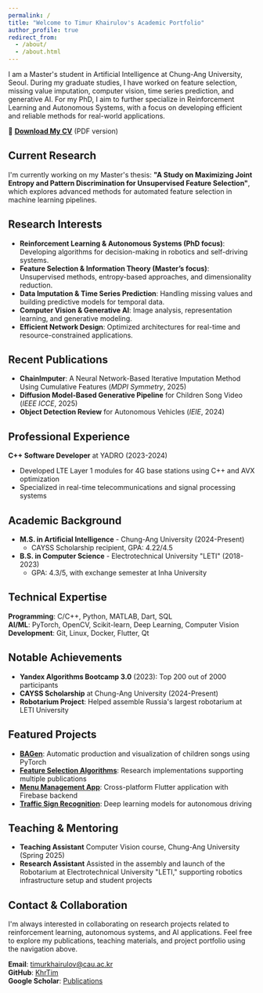```yaml
---
permalink: /
title: "Welcome to Timur Khairulov's Academic Portfolio"
author_profile: true
redirect_from: 
  - /about/
  - /about.html
---
```


I am a Master's student in Artificial Intelligence at Chung-Ang University, Seoul. During my graduate studies, I have worked on feature selection, missing value imputation, computer vision, time series prediction, and generative AI. For my PhD, I aim to further specialize in Reinforcement Learning and Autonomous Systems, with a focus on developing efficient and reliable methods for real-world applications.

📄 **[Download My CV](/files/Academic_CV.pdf)** (PDF version)

## Current Research
I'm currently working on my Master's thesis: **"A Study on Maximizing Joint Entropy and Pattern Discrimination for Unsupervised Feature Selection"**, which explores advanced methods for automated feature selection in machine learning pipelines.

## Research Interests
- **Reinforcement Learning & Autonomous Systems (PhD focus)**: Developing algorithms for decision-making in robotics and self-driving systems.
- **Feature Selection & Information Theory (Master’s focus)**: Unsupervised methods, entropy-based approaches, and dimensionality reduction.
- **Data Imputation & Time Series Prediction**: Handling missing values and building predictive models for temporal data.
- **Computer Vision & Generative AI**: Image analysis, representation learning, and generative modeling.
- **Efficient Network Design**: Optimized architectures for real-time and resource-constrained applications.

## Recent Publications
- **ChainImputer**: A Neural Network-Based Iterative Imputation Method Using Cumulative Features (*MDPI Symmetry*, 2025)
- **Diffusion Model-Based Generative Pipeline** for Children Song Video (*IEEE ICCE*, 2025)
- **Object Detection Review** for Autonomous Vehicles (*IEIE*, 2024)

## Professional Experience
**C++ Software Developer** at YADRO (2023-2024)
- Developed LTE Layer 1 modules for 4G base stations using C++ and AVX optimization
- Specialized in real-time telecommunications and signal processing systems

## Academic Background
- **M.S. in Artificial Intelligence** - Chung-Ang University (2024-Present)
  - CAYSS Scholarship recipient, GPA: 4.22/4.5
- **B.S. in Computer Science** - Electrotechnical University "LETI" (2018-2023)
  - GPA: 4.3/5, with exchange semester at Inha University

## Technical Expertise
**Programming**: C/C++, Python, MATLAB, Dart, SQL  
**AI/ML**: PyTorch, OpenCV, Scikit-learn, Deep Learning, Computer Vision  
**Development**: Git, Linux, Docker, Flutter, Qt

## Notable Achievements
- **Yandex Algorithms Bootcamp 3.0** (2023): Top 200 out of 2000 participants
- **CAYSS Scholarship** at Chung-Ang University (2024-Present)
- **Robotarium Project**: Helped assemble Russia's largest robotarium at LETI University

## Featured Projects
- **[BAGen](https://github.com/KhrTim/BAGen)**: Automatic production and visualization of children songs using PyTorch
- **[Feature Selection Algorithms](https://github.com/KhrTim/Feature_Selection)**: Research implementations supporting multiple publications
- **[Menu Management App](https://product-list-cv.web.app/#/)**: Cross-platform Flutter application with Firebase backend
- **[Traffic Sign Recognition](https://github.com/KhrTim/Traffic-Signs-Recognition-Thesis)**: Deep learning models for autonomous driving

## Teaching & Mentoring
- **Teaching Assistant** Computer Vision course, Chung-Ang University (Spring 2025)
- **Research Assistant** Assisted in the assembly and launch of the Robotarium at Electrotechnical University "LETI," supporting robotics infrastructure setup and student projects

## Contact & Collaboration
I'm always interested in collaborating on research projects related to reinforcement learning, autonomous systems, and AI applications. Feel free to explore my publications, teaching materials, and project portfolio using the navigation above.

**Email**: timurkhairulov@cau.ac.kr  
**GitHub**: [KhrTim](https://github.com/KhrTim)  
**Google Scholar**: [Publications](https://scholar.google.com/citations?user=-XrW5PAAAAAJ)

